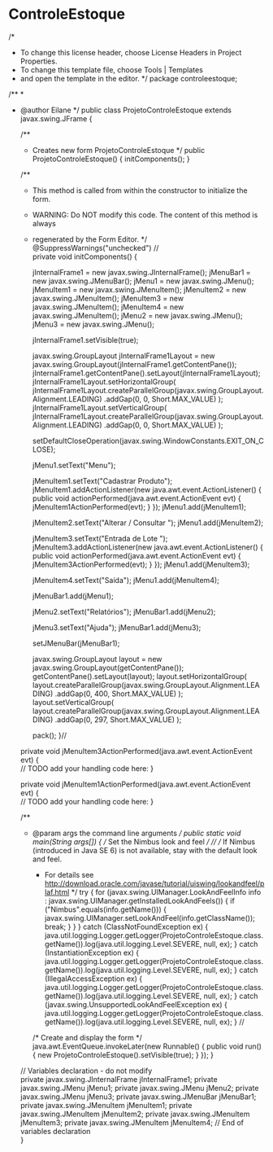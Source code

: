 # ControleEstoque
/*
 * To change this license header, choose License Headers in Project Properties.
 * To change this template file, choose Tools | Templates
 * and open the template in the editor.
 */
package controleestoque;

/**
 *
 * @author Eilane
 */
public class ProjetoControleEstoque extends javax.swing.JFrame {

    /**
     * Creates new form ProjetoControleEstoque
     */
    public ProjetoControleEstoque() {
        initComponents();
    }

    /**
     * This method is called from within the constructor to initialize the form.
     * WARNING: Do NOT modify this code. The content of this method is always
     * regenerated by the Form Editor.
     */
    @SuppressWarnings("unchecked")
    // <editor-fold defaultstate="collapsed" desc="Generated Code">                          
    private void initComponents() {

        jInternalFrame1 = new javax.swing.JInternalFrame();
        jMenuBar1 = new javax.swing.JMenuBar();
        jMenu1 = new javax.swing.JMenu();
        jMenuItem1 = new javax.swing.JMenuItem();
        jMenuItem2 = new javax.swing.JMenuItem();
        jMenuItem3 = new javax.swing.JMenuItem();
        jMenuItem4 = new javax.swing.JMenuItem();
        jMenu2 = new javax.swing.JMenu();
        jMenu3 = new javax.swing.JMenu();

        jInternalFrame1.setVisible(true);

        javax.swing.GroupLayout jInternalFrame1Layout = new javax.swing.GroupLayout(jInternalFrame1.getContentPane());
        jInternalFrame1.getContentPane().setLayout(jInternalFrame1Layout);
        jInternalFrame1Layout.setHorizontalGroup(
            jInternalFrame1Layout.createParallelGroup(javax.swing.GroupLayout.Alignment.LEADING)
            .addGap(0, 0, Short.MAX_VALUE)
        );
        jInternalFrame1Layout.setVerticalGroup(
            jInternalFrame1Layout.createParallelGroup(javax.swing.GroupLayout.Alignment.LEADING)
            .addGap(0, 0, Short.MAX_VALUE)
        );

        setDefaultCloseOperation(javax.swing.WindowConstants.EXIT_ON_CLOSE);

        jMenu1.setText("Menu");

        jMenuItem1.setText("Cadastrar Produto");
        jMenuItem1.addActionListener(new java.awt.event.ActionListener() {
            public void actionPerformed(java.awt.event.ActionEvent evt) {
                jMenuItem1ActionPerformed(evt);
            }
        });
        jMenu1.add(jMenuItem1);

        jMenuItem2.setText("Alterar / Consultar ");
        jMenu1.add(jMenuItem2);

        jMenuItem3.setText("Entrada de Lote ");
        jMenuItem3.addActionListener(new java.awt.event.ActionListener() {
            public void actionPerformed(java.awt.event.ActionEvent evt) {
                jMenuItem3ActionPerformed(evt);
            }
        });
        jMenu1.add(jMenuItem3);

        jMenuItem4.setText("Saída");
        jMenu1.add(jMenuItem4);

        jMenuBar1.add(jMenu1);

        jMenu2.setText("Relatórios");
        jMenuBar1.add(jMenu2);

        jMenu3.setText("Ajuda");
        jMenuBar1.add(jMenu3);

        setJMenuBar(jMenuBar1);

        javax.swing.GroupLayout layout = new javax.swing.GroupLayout(getContentPane());
        getContentPane().setLayout(layout);
        layout.setHorizontalGroup(
            layout.createParallelGroup(javax.swing.GroupLayout.Alignment.LEADING)
            .addGap(0, 400, Short.MAX_VALUE)
        );
        layout.setVerticalGroup(
            layout.createParallelGroup(javax.swing.GroupLayout.Alignment.LEADING)
            .addGap(0, 297, Short.MAX_VALUE)
        );

        pack();
    }// </editor-fold>                        

    private void jMenuItem3ActionPerformed(java.awt.event.ActionEvent evt) {                                           
        // TODO add your handling code here:
    }                                          

    private void jMenuItem1ActionPerformed(java.awt.event.ActionEvent evt) {                                           
        // TODO add your handling code here:
    }                                          

    /**
     * @param args the command line arguments
     */
    public static void main(String args[]) {
        /* Set the Nimbus look and feel */
        //<editor-fold defaultstate="collapsed" desc=" Look and feel setting code (optional) ">
        /* If Nimbus (introduced in Java SE 6) is not available, stay with the default look and feel.
         * For details see http://download.oracle.com/javase/tutorial/uiswing/lookandfeel/plaf.html 
         */
        try {
            for (javax.swing.UIManager.LookAndFeelInfo info : javax.swing.UIManager.getInstalledLookAndFeels()) {
                if ("Nimbus".equals(info.getName())) {
                    javax.swing.UIManager.setLookAndFeel(info.getClassName());
                    break;
                }
            }
        } catch (ClassNotFoundException ex) {
            java.util.logging.Logger.getLogger(ProjetoControleEstoque.class.getName()).log(java.util.logging.Level.SEVERE, null, ex);
        } catch (InstantiationException ex) {
            java.util.logging.Logger.getLogger(ProjetoControleEstoque.class.getName()).log(java.util.logging.Level.SEVERE, null, ex);
        } catch (IllegalAccessException ex) {
            java.util.logging.Logger.getLogger(ProjetoControleEstoque.class.getName()).log(java.util.logging.Level.SEVERE, null, ex);
        } catch (javax.swing.UnsupportedLookAndFeelException ex) {
            java.util.logging.Logger.getLogger(ProjetoControleEstoque.class.getName()).log(java.util.logging.Level.SEVERE, null, ex);
        }
        //</editor-fold>

        /* Create and display the form */
        java.awt.EventQueue.invokeLater(new Runnable() {
            public void run() {
                new ProjetoControleEstoque().setVisible(true);
            }
        });
    }

    // Variables declaration - do not modify                     
    private javax.swing.JInternalFrame jInternalFrame1;
    private javax.swing.JMenu jMenu1;
    private javax.swing.JMenu jMenu2;
    private javax.swing.JMenu jMenu3;
    private javax.swing.JMenuBar jMenuBar1;
    private javax.swing.JMenuItem jMenuItem1;
    private javax.swing.JMenuItem jMenuItem2;
    private javax.swing.JMenuItem jMenuItem3;
    private javax.swing.JMenuItem jMenuItem4;
    // End of variables declaration                   
}
